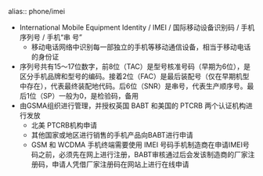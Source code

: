 alias:: phone/imei

- International Mobile Equipment Identity / IMEI / 国际移动设备识别码 / 手机序列号 / 手机“串 号”
  - 移动电话网络中识别每一部独立的手机等移动通信设备，相当于移动电话的身份证
- 序列号共有15～17位数字，前8位（TAC）是型号核准号码（早期为6位），是区分手机品牌和型号的编码。接着2位（FAC）是最后装配号（仅在早期机型中存在），代表最终装配地代码。后6位（SNR）是串号，代表生产顺序号。最后1位（SP）一般为0，是检验码，备用
- 由GSMA组织进行管理，并授权英国 BABT 和美国的 PTCRB 两个认证机构进行发放
  - 北美 PTCRB机构申请
  - 其他国家或地区进行销售的手机产品向BABT进行申请
  - GSM 和 WCDMA 手机终端需要使用 IMEI 号码手机制造商在申请IMEI号码之前，必须先在网上进行注册，BABT审核通过后会发该制造商的厂家注册码，申请人凭借厂家注册码在网站上进行在线申请
